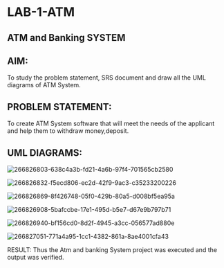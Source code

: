 # LAB-1-ATM
## ATM and Banking SYSTEM
## AIM:
To study the problem statement, SRS document and draw all the UML diagrams of ATM System.
## PROBLEM STATEMENT:
To create ATM System software that will meet the needs of the applicant and help them to withdraw money,deposit.
## UML DIAGRAMS:

![266826803-638c4a3b-fd21-4a6b-97f4-701565cb2580](https://github.com/Jeevithha/LAB-1-ATM/assets/123623197/1c13368e-514b-4029-a6a2-501fceb8381a)

![266826832-f5ecd806-ec2d-42f9-9ac3-c35233200226](https://github.com/Jeevithha/LAB-1-ATM/assets/123623197/7acf6923-03ec-4280-be50-3f2129e81141)

![266826869-8f426748-05f0-429b-80a5-d008bf5ea95a](https://github.com/Jeevithha/LAB-1-ATM/assets/123623197/c52fe31a-e2ea-4e9a-850c-05e01c471dde)

![266826908-5bafccbe-17e1-495d-b5e7-d67e9b797b71](https://github.com/Jeevithha/LAB-1-ATM/assets/123623197/504311d1-2041-4899-b6ba-2baab1214a28)

![266826940-bf156cd0-8d2f-4945-a3cc-056577ad880e](https://github.com/Jeevithha/LAB-1-ATM/assets/123623197/488ad04d-e4c1-490e-8073-1b1c855f489b)

![266827051-771a4a95-1cc1-4382-861a-8ae4001cfa43](https://github.com/Jeevithha/LAB-1-ATM/assets/123623197/26fd05ae-2b99-4ab5-b6c4-44d077f6012f)

RESULT:
Thus the Atm and banking System project was executed and the output was verified.
